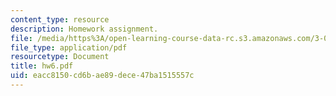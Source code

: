 ```yaml
---
content_type: resource
description: Homework assignment.
file: /media/https%3A/open-learning-course-data-rc.s3.amazonaws.com/3-052-nanomechanics-of-materials-and-biomaterials-spring-2007/eacc8150cd6bae89dece47ba1515557c_hw6.pdf
file_type: application/pdf
resourcetype: Document
title: hw6.pdf
uid: eacc8150-cd6b-ae89-dece-47ba1515557c
---
```

